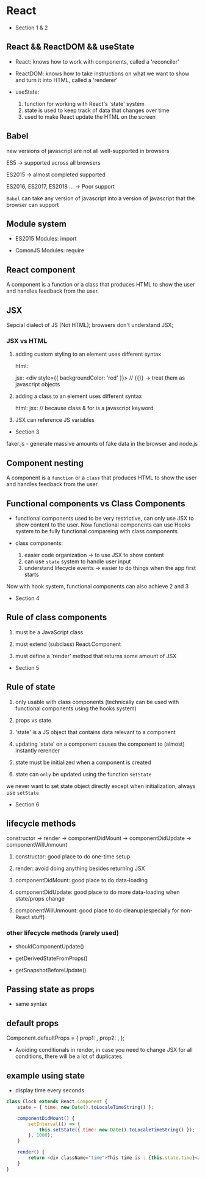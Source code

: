 # React

- Section 1 & 2

## React && ReactDOM && useState

- React: knows how to work with components, called a 'reconciler'

- ReactDOM: knows how to take instructions on what we want to show and turn it into HTML, called a 'renderer'

- useState:
  1. function for working with React's 'state' system
  2. state is used to keep track of data that changes over time
  3. used to make React update the HTML on the screen

## Babel

new versions of javascript are not all well-supported in browsers

ES5 -> supported across all browsers

ES2015 -> almost completed supported

ES2016, ES2017, ES2018 ... -> Poor support

`Babel` can take any version of javascript into a version of javascript that the browser can support

## Module system

- ES2015 Modules: import

- ComonJS Modules: require

## React component

A component is a function or a class that produces HTML to show the user and handles feedback from the user.

## JSX

Sepcial dialect of JS (Not HTML); browsers don't understand JSX;

### JSX vs HTML

1. adding custom styling to an element uses different syntax

   html: <div style="background-color: red;"> </div>
   jsx: <div style={{ backgroundColor: 'red' }}> </div> // {{}} -> treat them as javascript objects

2. adding a class to an element uses different syntax

   html: <label class="label" for="name"> </label>
   jsx: <label className="label" htmlFor="name"> </label> // because class & for is a javascript keyword

3. JSX can reference JS variables

- Section 3

faker.js - generate massive amounts of fake data in the browser and node.js

## Component nesting

A component is a `function` or a `class` that produces HTML to show the user and handles feedback from the user.

## Functional components vs Class Components

- functional components used to be very restrictive, can only use JSX to show content to the user. Now functional components can use Hooks system to be fully functional compareing with class components

- class components:
  1.  easier code organization -> to use JSX to show content
  2.  can use `state` system to handle user input
  3.  understand lifecycle events -> easier to do things when the app first starts

Now with hook system, functional components can also achieve 2 and 3

- Section 4

## Rule of class components

1. must be a JavaScript class

2. must extend (subclass) React.Component

3. must define a 'render' method that returns some amount of JSX

- Section 5

## Rule of state

1. only usable with class components (technically can be used with functional components using the hooks system)

2. props vs state

3. 'state' is a JS object that contains data relevant to a component

4. updating 'state' on a component causes the component to (almost) instantly rerender

5. state must be initialized when a component is created

6. state can `only` be updated using the function `setState`

we never want to set state object directly except when initialization, always use `setState`

- Section 6

## lifecycle methods

constructor -> render -> componentDidMount -> componentDidUpdate -> componentWillUnmount

1. constructor: good place to do one-time setup

2. render: avoid doing anything besides returning JSX

3. componentDidMount: good place to do data-loading

4. componentDidUpdate: good place to do more data-loading when state/props change

5. componentWillUnmount: good place to do cleanup(especially for non-React stuff)

### other lifecycle methods (rarely used)

- shouldComponentUpdate()

- getDerivedStateFromProps()

- getSnapshotBeforeUpdate()

## Passing state as props

- same syntax

<SeasonDisplat lat={this.state.lat}>

## default props

Component.defaultProps = {
prop1: ,
prop2: ,
};

- Avoiding conditionals in render, in case you need to change JSX for all conditions, there will be a lot of duplicates

## example using state

- display time every seconds

```javascript
class Clock extends React.Component {
	state = { time: new Date().toLocaleTimeString() };

	componentDidMount() {
		setInterval(() => {
			this.setState({ time: new Date().toLocaleTimeString() });
		}, 1000);
	}

	render() {
		return <div className="time">This time is : {this.state.time}</div>;
	}
}
```
